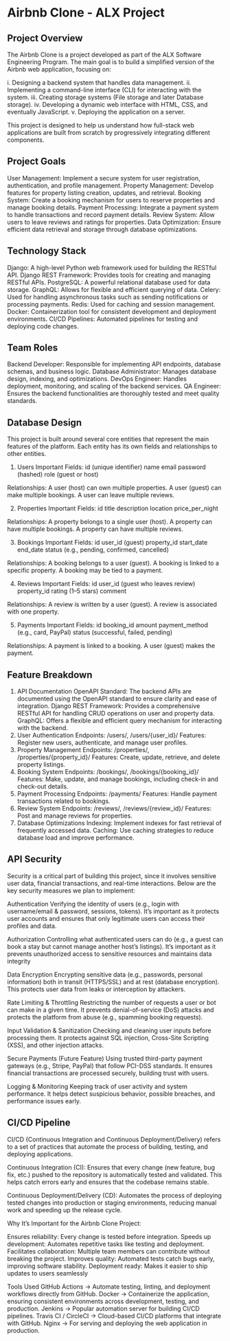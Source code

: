 # Airbnb Clone - ALX Project

## Project Overview

The Airbnb Clone is a project developed as part of the ALX Software Engineering Program.
The main goal is to build a simplified version of the Airbnb web application, focusing on:

i.   Designing a backend system that handles data management.
ii.  Implementing a command-line interface (CLI) for interacting with the system.
iii. Creating storage systems (File storage and later Database storage).
iv.  Developing a dynamic web interface with HTML, CSS, and eventually JavaScript.
v.   Deploying the application on a server.

This project is designed to help us understand how full-stack web applications are built from scratch by progressively integrating different components.

## Project Goals

User Management: Implement a secure system for user registration, authentication, and profile management.
Property Management: Develop features for property listing creation, updates, and retrieval.
Booking System: Create a booking mechanism for users to reserve properties and manage booking details.
Payment Processing: Integrate a payment system to handle transactions and record payment details.
Review System: Allow users to leave reviews and ratings for properties.
Data Optimization: Ensure efficient data retrieval and storage through database optimizations.

## Technology Stack

Django: A high-level Python web framework used for building the RESTful API.
Django REST Framework: Provides tools for creating and managing RESTful APIs.
PostgreSQL: A powerful relational database used for data storage.
GraphQL: Allows for flexible and efficient querying of data.
Celery: Used for handling asynchronous tasks such as sending notifications or processing payments.
Redis: Used for caching and session management.
Docker: Containerization tool for consistent development and deployment environments.
CI/CD Pipelines: Automated pipelines for testing and deploying code changes.

## Team Roles
Backend Developer: Responsible for implementing API endpoints, database schemas, and business logic.
Database Administrator: Manages database design, indexing, and optimizations.
DevOps Engineer: Handles deployment, monitoring, and scaling of the backend services.
QA Engineer: Ensures the backend functionalities are thoroughly tested and meet quality standards.

## Database Design
This project is built around several core entities that represent the main features of the platform. Each entity has its own fields and relationships to other entities.

1. Users
Important Fields:
id (unique identifier)
name
email
password (hashed)
role (guest or host)

Relationships:
A user (host) can own multiple properties.
A user (guest) can make multiple bookings.
A user can leave multiple reviews.

2. Properties
Important Fields:
id
title
description
location
price_per_night

Relationships:
A property belongs to a single user (host).
A property can have multiple bookings.
A property can have multiple reviews.

3. Bookings
Important Fields:
id
user_id (guest)
property_id
start_date
end_date
status (e.g., pending, confirmed, cancelled)

Relationships:
A booking belongs to a user (guest).
A booking is linked to a specific property.
A booking may be tied to a payment.

4. Reviews
Important Fields:
id
user_id (guest who leaves review)
property_id
rating (1–5 stars)
comment

Relationships:
A review is written by a user (guest).
A review is associated with one property.

5. Payments
Important Fields:
id
booking_id
amount
payment_method (e.g., card, PayPal)
status (successful, failed, pending)

Relationships:
A payment is linked to a booking.
A user (guest) makes the payment.



## Feature Breakdown
1. API Documentation
OpenAPI Standard: The backend APIs are documented using the OpenAPI standard to ensure clarity and ease of integration.
Django REST Framework: Provides a comprehensive RESTful API for handling CRUD operations on user and property data.
GraphQL: Offers a flexible and efficient query mechanism for interacting with the backend.
2. User Authentication
Endpoints: /users/, /users/{user_id}/
Features: Register new users, authenticate, and manage user profiles.
3. Property Management
Endpoints: /properties/, /properties/{property_id}/
Features: Create, update, retrieve, and delete property listings.
4. Booking System
Endpoints: /bookings/, /bookings/{booking_id}/
Features: Make, update, and manage bookings, including check-in and check-out details.
5. Payment Processing
Endpoints: /payments/
Features: Handle payment transactions related to bookings.
6. Review System
Endpoints: /reviews/, /reviews/{review_id}/
Features: Post and manage reviews for properties.
7. Database Optimizations
Indexing: Implement indexes for fast retrieval of frequently accessed data.
Caching: Use caching strategies to reduce database load and improve performance.

## API Security
Security is a critical part of building this project, since it involves sensitive user data, financial transactions, and real-time interactions. Below are the key security measures we plan to implement:

Authentication
Verifying the identity of users (e.g., login with username/email & password, sessions, tokens).
It’s important as it protects user accounts and ensures that only legitimate users can access their profiles and data.

Authorization
Controlling what authenticated users can do (e.g., a guest can book a stay but cannot manage another host’s listings).
It’s important as it prevents unauthorized access to sensitive resources and maintains data integrity

Data Encryption
Encrypting sensitive data (e.g., passwords, personal information) both in transit (HTTPS/SSL) and at rest (database encryption).
This protects user data from leaks or interception by attackers.

Rate Limiting & Throttling
Restricting the number of requests a user or bot can make in a given time.
It prevents denial-of-service (DoS) attacks and protects the platform from abuse (e.g., spamming booking requests).

Input Validation & Sanitization
Checking and cleaning user inputs before processing them.
It protects against SQL injection, Cross-Site Scripting (XSS), and other injection attacks.

Secure Payments (Future Feature)
Using trusted third-party payment gateways (e.g., Stripe, PayPal) that follow PCI-DSS standards.
It ensures financial transactions are processed securely, building trust with users.

Logging & Monitoring
Keeping track of user activity and system performance.
It helps detect suspicious behavior, possible breaches, and performance issues early.

## CI/CD Pipeline
CI/CD (Continuous Integration and Continuous Deployment/Delivery) refers to a set of practices that automate the process of building, testing, and deploying applications.

Continuous Integration (CI): Ensures that every change (new feature, bug fix, etc.) pushed to the repository is automatically tested and validated. This helps catch errors early and ensures that the codebase remains stable.

Continuous Deployment/Delivery (CD): Automates the process of deploying tested changes into production or staging environments, reducing manual work and speeding up the release cycle.

Why It’s Important for the Airbnb Clone Project:

Ensures reliability: Every change is tested before integration.
Speeds up development: Automates repetitive tasks like testing and deployment.
Facilitates collaboration: Multiple team members can contribute without breaking the project.
Improves quality: Automated tests catch bugs early, improving software stability.
Deployment ready: Makes it easier to ship updates to users seamlessly

Tools Used
GitHub Actions → Automate testing, linting, and deployment workflows directly from GitHub.
Docker → Containerize the application, ensuring consistent environments across development, testing, and production.
Jenkins → Popular automation server for building CI/CD pipelines.
Travis CI / CircleCI → Cloud-based CI/CD platforms that integrate with GitHub.
Nginx → For serving and deploying the web application in production.
